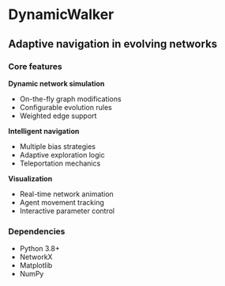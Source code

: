 # DynamicWalker

## Adaptive navigation in evolving networks

### Core features

**Dynamic network simulation**
- On-the-fly graph modifications
- Configurable evolution rules
- Weighted edge support

**Intelligent navigation**
- Multiple bias strategies
- Adaptive exploration logic
- Teleportation mechanics

**Visualization**
- Real-time network animation
- Agent movement tracking
- Interactive parameter control

### Dependencies
- Python 3.8+
- NetworkX 
- Matplotlib
- NumPy 